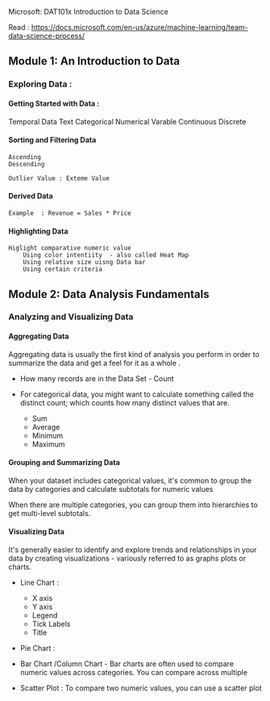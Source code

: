 Microsoft: DAT101x Introduction to Data Science
 
Read  : https://docs.microsoft.com/en-us/azure/machine-learning/team-data-science-process/ 

## Module 1: An Introduction to Data   
### Exploring Data :
#### Getting Started with Data :

Temporal Data
Text 
    Categorical
Numerical Varable 
	Continuous 
    Discrete
#### Sorting and Filtering Data
    Ascending 
    Descending

    Outlier Value : Exteme Value 

#### Derived Data 
    Example  : Revenue = Sales * Price 

#### Highlighting Data 
    Higlight comparative numeric value 
        Using color intentiity  - also called Heat Map 
        Using relative size uisng Data bar 
        Using certain criteria 

## Module 2: Data Analysis Fundamentals  
### Analyzing and Visualizing Data   
#### Aggregating Data
Aggregating data is usually the first kind of analysis you perform in order to summarize the data and get a feel for it as a whole .

* How many records are in the Data Set  - Count 
* For categorical data, you might want to calculate something called the distinct count; which counts how many distinct values that are.
    
    - Sum 
    - Average
    - Minimum 
    - Maximum 


#### Grouping and Summarizing Data
When your dataset includes categorical values, it's common to group the data by categories and calculate subtotals for numeric values

When there are multiple categories, you can group them into hierarchies to get multi-level subtotals.

#### Visualizing Data
It's generally easier to identify and explore trends and relationships in your data by creating visualizations - variously referred to as graphs plots or charts. 

* Line Chart  :
    - X axis 
    - Y axis 
    - Legend 
    - Tick Labels
    - Title 

* Pie Chart :
* Bar Chart /Column Chart  - Bar charts are often used to compare numeric values across categories. You can compare across multiple
* Scatter Plot : To compare two numeric values, you can use a scatter plot 